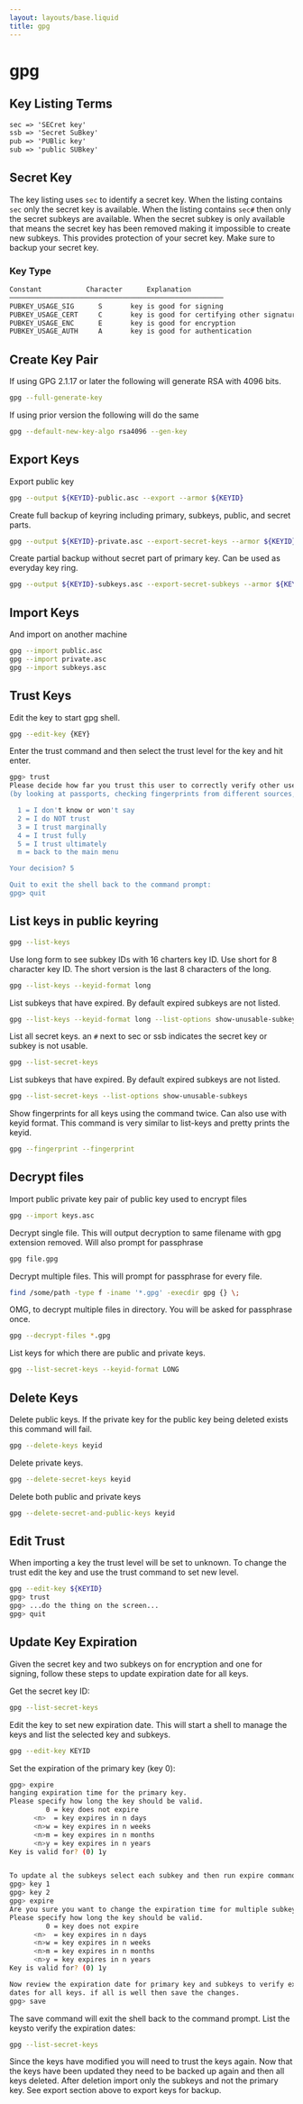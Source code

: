 ```yaml
---
layout: layouts/base.liquid
title: gpg
---
```


# gpg

## Key Listing Terms
```txt
sec => 'SECret key'
ssb => 'Secret SuBkey'
pub => 'PUBlic key'
sub => 'public SUBkey'
```

## Secret Key
The key listing uses `sec` to identify a secret key. When the listing contains `sec` only the secret key is available.
When the listing contains `sec#` then only the secret subkeys are available. When the secret subkey is only available
that means the secret key has been removed making it impossible to create new subkeys. This provides protection of your
secret key. Make sure to backup your secret key.

### Key Type
```txt
Constant           Character      Explanation
─────────────────────────────────────────────────────
PUBKEY_USAGE_SIG      S       key is good for signing
PUBKEY_USAGE_CERT     C       key is good for certifying other signatures
PUBKEY_USAGE_ENC      E       key is good for encryption
PUBKEY_USAGE_AUTH     A       key is good for authentication
```

## Create Key Pair
If using GPG 2.1.17 or later the following will generate RSA with 4096 bits.
```bash
gpg --full-generate-key
```

If using prior version the following will do the same
```bash
gpg --default-new-key-algo rsa4096 --gen-key
```

## Export Keys
Export public key
```bash
gpg --output ${KEYID}-public.asc --export --armor ${KEYID}
```

Create full backup of keyring including primary, subkeys, public, and secret parts.
```bash
gpg --output ${KEYID}-private.asc --export-secret-keys --armor ${KEYID}
```

Create partial backup without secret part of primary key. Can be used as everyday key ring.
```bash
gpg --output ${KEYID}-subkeys.asc --export-secret-subkeys --armor ${KEYID}
```

## Import Keys
And import on another machine
```bash
gpg --import public.asc
gpg --import private.asc
gpg --import subkeys.asc
```

## Trust Keys
Edit the key to start gpg shell.
```bash
gpg --edit-key {KEY}
```

Enter the trust command and then select the trust level for the key and hit enter.
```bash
gpg> trust
Please decide how far you trust this user to correctly verify other users' keys
(by looking at passports, checking fingerprints from different sources, etc.)

  1 = I don't know or won't say
  2 = I do NOT trust
  3 = I trust marginally
  4 = I trust fully
  5 = I trust ultimately
  m = back to the main menu

Your decision? 5

Quit to exit the shell back to the command prompt:
gpg> quit
```

## List keys in public keyring
```bash
gpg --list-keys
```

Use long form to see subkey IDs with 16 charters key ID. Use short for 8 character key ID. The short version is the last
8 characters of the long.
```bash
gpg --list-keys --keyid-format long
```

List subkeys that have expired. By default expired subkeys are not listed.
```bash
gpg --list-keys --keyid-format long --list-options show-unusable-subkeys
```

List all secret keys. an `#` next to sec or ssb indicates the secret key or subkey is not usable.
```bash
gpg --list-secret-keys
```

List subkeys that have expired. By default expired subkeys are not listed.
```bash
gpg --list-secret-keys --list-options show-unusable-subkeys
```

Show fingerprints for all keys using the command twice. Can also use with keyid format. This command is very similar to
list-keys and pretty prints the keyid.
```bash
gpg --fingerprint --fingerprint
```

## Decrypt files
Import public private key pair of public key used to encrypt files
```bash
gpg --import keys.asc
```

Decrypt single file. This will output decryption to same filename with gpg extension removed. Will also prompt for
passphrase
```bash
gpg file.gpg
```

Decrypt multiple files. This will prompt for passphrase for every file.
```bash
find /some/path -type f -iname '*.gpg' -execdir gpg {} \;
```

OMG, to decrypt multiple files in directory. You will be asked for passphrase once.
```bash
gpg --decrypt-files *.gpg
```

List keys for which there are public and private keys.
```bash
gpg --list-secret-keys --keyid-format LONG
```

## Delete Keys
Delete public keys. If the private key for the public key being deleted exists this command will fail.
```bash
gpg --delete-keys keyid
```

Delete private keys.
```bash
gpg --delete-secret-keys keyid
```

Delete both public and private keys
```bash
gpg --delete-secret-and-public-keys keyid
```

## Edit Trust
When importing a key the trust level will be set to unknown. To change the trust edit the key and use the trust command
to set new level.
```bash
gpg --edit-key ${KEYID}
gpg> trust
gpg> ...do the thing on the screen...
gpg> quit
```

## Update Key Expiration
Given the secret key and two subkeys on for encryption and one for signing, follow these steps to update expiration date
for all keys.

Get the secret key ID:
```bash
gpg --list-secret-keys
```

Edit the key to set new expiration date. This will start a shell to manage the keys and list the selected key and
subkeys.
```bash
gpg --edit-key KEYID
```

Set the expiration of the primary key (key 0):
```bash
gpg> expire
hanging expiration time for the primary key.
Please specify how long the key should be valid.
         0 = key does not expire
      <n>  = key expires in n days
      <n>w = key expires in n weeks
      <n>m = key expires in n months
      <n>y = key expires in n years
Key is valid for? (0) 1y


To update al the subkeys select each subkey and then run expire command again:
gpg> key 1
gpg> key 2
gpg> expire
Are you sure you want to change the expiration time for multiple subkeys? (y/N) y
Please specify how long the key should be valid.
         0 = key does not expire
      <n>  = key expires in n days
      <n>w = key expires in n weeks
      <n>m = key expires in n months
      <n>y = key expires in n years
Key is valid for? (0) 1y

Now review the expiration date for primary key and subkeys to verify expiration
dates for all keys. if all is well then save the changes.
gpg> save
```

The save command will exit the shell back to the command prompt. List the keysto verify the expiration dates:

```bash
gpg --list-secret-keys
```

Since the keys have modified you will need to trust the keys again. Now that the keys have been updated they need to be
backed up again and then all keys deleted. After deletion import only the subkeys and not the primary key. See export
section above to export keys for backup.
